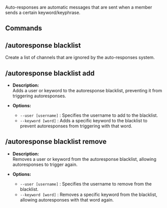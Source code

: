 Auto-responses are automatic messages that are sent when a member sends a certain keyword/keyphrase.

## Commands 

## /autoresponse blacklist
Create a list of channels that are ignored by the auto-responses system.

## /autoresponse blacklist add
- **Description:**  
  Adds a user or keyword to the autoresponse blacklist, preventing it from triggering autoresponses.

- **Options:**
  - `--user [username]` : Specifies the username to add to the blacklist.
  - `--keyword [word]` : Adds a specific keyword to the blacklist to prevent autoresponses from triggering with that word.



## /autoresponse blacklist remove
- **Description:**  
  Removes a user or keyword from the autoresponse blacklist, allowing autoresponses to trigger again.

- **Options:**
  - `--user [username]` : Specifies the username to remove from the blacklist.
  - `--keyword [word]` : Removes a specific keyword from the blacklist, allowing autoresponses with that word again.
